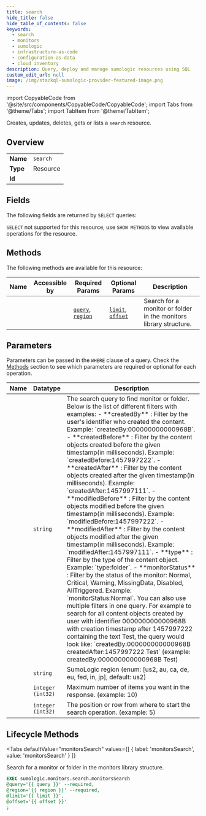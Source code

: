 ```yaml
--- 
title: search
hide_title: false
hide_table_of_contents: false
keywords:
  - search
  - monitors
  - sumologic
  - infrastructure-as-code
  - configuration-as-data
  - cloud inventory
description: Query, deploy and manage sumologic resources using SQL
custom_edit_url: null
image: /img/stackql-sumologic-provider-featured-image.png
---
```


import CopyableCode from '@site/src/components/CopyableCode/CopyableCode';
import Tabs from '@theme/Tabs';
import TabItem from '@theme/TabItem';

Creates, updates, deletes, gets or lists a <code>search</code> resource.

## Overview
<table><tbody>
<tr><td><b>Name</b></td><td><code>search</code></td></tr>
<tr><td><b>Type</b></td><td>Resource</td></tr>
<tr><td><b>Id</b></td><td><CopyableCode code="sumologic.monitors.search" /></td></tr>
</tbody></table>

## Fields

The following fields are returned by `SELECT` queries:

`SELECT` not supported for this resource, use `SHOW METHODS` to view available operations for the resource.


## Methods

The following methods are available for this resource:

<table>
<thead>
    <tr>
    <th>Name</th>
    <th>Accessible by</th>
    <th>Required Params</th>
    <th>Optional Params</th>
    <th>Description</th>
    </tr>
</thead>
<tbody>
<tr>
    <td><a href="#monitorsSearch"><CopyableCode code="monitorsSearch" /></a></td>
    <td><CopyableCode code="exec" /></td>
    <td><a href="#parameter-query"><code>query</code></a>, <a href="#parameter-region"><code>region</code></a></td>
    <td><a href="#parameter-limit"><code>limit</code></a>, <a href="#parameter-offset"><code>offset</code></a></td>
    <td>Search for a monitor or folder in the monitors library structure.</td>
</tr>
</tbody>
</table>

## Parameters

Parameters can be passed in the `WHERE` clause of a query. Check the [Methods](#methods) section to see which parameters are required or optional for each operation.

<table>
<thead>
    <tr>
    <th>Name</th>
    <th>Datatype</th>
    <th>Description</th>
    </tr>
</thead>
<tbody>
<tr id="parameter-query">
    <td><CopyableCode code="query" /></td>
    <td><code>string</code></td>
    <td>The search query to find monitor or folder. Below is the list of different filters with examples:   - **createdBy** : Filter by the user's identifier who created the content. Example: `createdBy:000000000000968B`.   - **createdBefore** : Filter by the content objects created before the given timestamp(in milliseconds). Example: `createdBefore:1457997222`.   - **createdAfter** : Filter by the content objects created after the given timestamp(in milliseconds). Example: `createdAfter:1457997111`.   - **modifiedBefore** : Filter by the content objects modified before the given timestamp(in milliseconds). Example: `modifiedBefore:1457997222`.   - **modifiedAfter** : Filter by the content objects modified after the given timestamp(in milliseconds). Example: `modifiedAfter:1457997111`.   - **type** : Filter by the type of the content object. Example: `type:folder`.   - **monitorStatus** : Filter by the status of the monitor: Normal, Critical, Warning, MissingData, Disabled, AllTriggered. Example: `monitorStatus:Normal`.  You can also use multiple filters in one query. For example to search for all content objects created by user with identifier 000000000000968B with creation timestamp after 1457997222 containing the text Test, the query would look like:    `createdBy:000000000000968B createdAfter:1457997222 Test` (example: createdBy:000000000000968B Test)</td>
</tr>
<tr id="parameter-region">
    <td><CopyableCode code="region" /></td>
    <td><code>string</code></td>
    <td>SumoLogic region (enum: [us2, au, ca, de, eu, fed, in, jp], default: us2)</td>
</tr>
<tr id="parameter-limit">
    <td><CopyableCode code="limit" /></td>
    <td><code>integer (int32)</code></td>
    <td>Maximum number of items you want in the response. (example: 10)</td>
</tr>
<tr id="parameter-offset">
    <td><CopyableCode code="offset" /></td>
    <td><code>integer (int32)</code></td>
    <td>The position or row from where to start the search operation. (example: 5)</td>
</tr>
</tbody>
</table>

## Lifecycle Methods

<Tabs
    defaultValue="monitorsSearch"
    values={[
        { label: 'monitorsSearch', value: 'monitorsSearch' }
    ]}
>
<TabItem value="monitorsSearch">

Search for a monitor or folder in the monitors library structure.

```sql
EXEC sumologic.monitors.search.monitorsSearch 
@query='{{ query }}' --required, 
@region='{{ region }}' --required, 
@limit='{{ limit }}', 
@offset='{{ offset }}'
;
```
</TabItem>
</Tabs>
